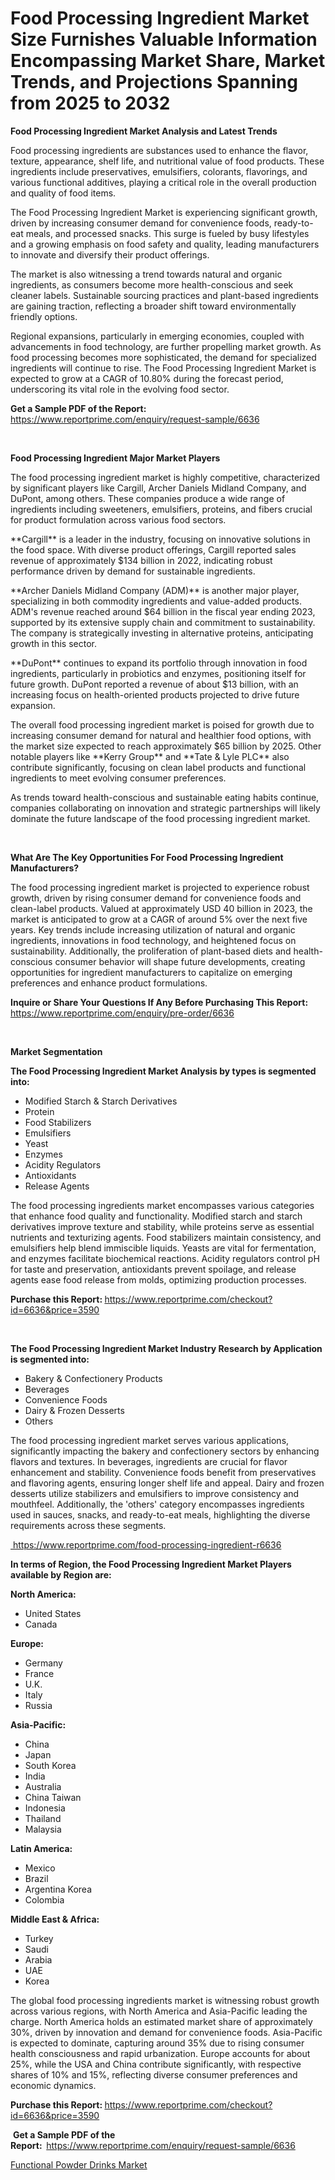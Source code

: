 <p><h1>Food Processing Ingredient Market Size Furnishes Valuable Information Encompassing Market Share, Market Trends, and Projections Spanning from 2025 to 2032</h1></p><p><strong>Food Processing Ingredient Market Analysis and Latest Trends</strong></p>
<p><p>Food processing ingredients are substances used to enhance the flavor, texture, appearance, shelf life, and nutritional value of food products. These ingredients include preservatives, emulsifiers, colorants, flavorings, and various functional additives, playing a critical role in the overall production and quality of food items. </p><p>The Food Processing Ingredient Market is experiencing significant growth, driven by increasing consumer demand for convenience foods, ready-to-eat meals, and processed snacks. This surge is fueled by busy lifestyles and a growing emphasis on food safety and quality, leading manufacturers to innovate and diversify their product offerings. </p><p>The market is also witnessing a trend towards natural and organic ingredients, as consumers become more health-conscious and seek cleaner labels. Sustainable sourcing practices and plant-based ingredients are gaining traction, reflecting a broader shift toward environmentally friendly options. </p><p>Regional expansions, particularly in emerging economies, coupled with advancements in food technology, are further propelling market growth. As food processing becomes more sophisticated, the demand for specialized ingredients will continue to rise. The Food Processing Ingredient Market is expected to grow at a CAGR of 10.80% during the forecast period, underscoring its vital role in the evolving food sector.</p></p>
<p><strong>Get a Sample PDF of the Report:&nbsp;</strong> <a href="https://www.reportprime.com/enquiry/request-sample/6636?utm_campaign=2954&utm_medium=2&utm_source=Github&utm_content=ia&utm_term=19032025&utm_id=food-processing-ingredient">https://www.reportprime.com/enquiry/request-sample/6636</a></p>
<p>&nbsp;</p>
<p><strong>Food Processing Ingredient Major Market Players</strong></p>
<p><p>The food processing ingredient market is highly competitive, characterized by significant players like Cargill, Archer Daniels Midland Company, and DuPont, among others. These companies produce a wide range of ingredients including sweeteners, emulsifiers, proteins, and fibers crucial for product formulation across various food sectors.</p><p>**Cargill** is a leader in the industry, focusing on innovative solutions in the food space. With diverse product offerings, Cargill reported sales revenue of approximately $134 billion in 2022, indicating robust performance driven by demand for sustainable ingredients.</p><p>**Archer Daniels Midland Company (ADM)** is another major player, specializing in both commodity ingredients and value-added products. ADM's revenue reached around $64 billion in the fiscal year ending 2023, supported by its extensive supply chain and commitment to sustainability. The company is strategically investing in alternative proteins, anticipating growth in this sector.</p><p>**DuPont** continues to expand its portfolio through innovation in food ingredients, particularly in probiotics and enzymes, positioning itself for future growth. DuPont reported a revenue of about $13 billion, with an increasing focus on health-oriented products projected to drive future expansion.</p><p>The overall food processing ingredient market is poised for growth due to increasing consumer demand for natural and healthier food options, with the market size expected to reach approximately $65 billion by 2025. Other notable players like **Kerry Group** and **Tate & Lyle PLC** also contribute significantly, focusing on clean label products and functional ingredients to meet evolving consumer preferences.</p><p>As trends toward health-conscious and sustainable eating habits continue, companies collaborating on innovation and strategic partnerships will likely dominate the future landscape of the food processing ingredient market.</p></p>
<p>&nbsp;</p>
<p><strong>What Are The Key Opportunities For Food Processing Ingredient Manufacturers?</strong></p>
<p><p>The food processing ingredient market is projected to experience robust growth, driven by rising consumer demand for convenience foods and clean-label products. Valued at approximately USD 40 billion in 2023, the market is anticipated to grow at a CAGR of around 5% over the next five years. Key trends include increasing utilization of natural and organic ingredients, innovations in food technology, and heightened focus on sustainability. Additionally, the proliferation of plant-based diets and health-conscious consumer behavior will shape future developments, creating opportunities for ingredient manufacturers to capitalize on emerging preferences and enhance product formulations.</p></p>
<p><strong>Inquire or Share Your Questions If Any Before Purchasing This Report:</strong> <a href="https://www.reportprime.com/enquiry/pre-order/6636?utm_campaign=2954&utm_medium=2&utm_source=Github&utm_content=ia&utm_term=19032025&utm_id=food-processing-ingredient">https://www.reportprime.com/enquiry/pre-order/6636</a></p>
<p>&nbsp;</p>
<p><strong>Market Segmentation</strong></p>
<p><strong>The Food Processing Ingredient Market Analysis by types is segmented into:</strong></p>
<p><ul><li>Modified Starch & Starch Derivatives</li><li>Protein</li><li>Food Stabilizers</li><li>Emulsifiers</li><li>Yeast</li><li>Enzymes</li><li>Acidity Regulators</li><li>Antioxidants</li><li>Release Agents</li></ul></p>
<p><p>The food processing ingredients market encompasses various categories that enhance food quality and functionality. Modified starch and starch derivatives improve texture and stability, while proteins serve as essential nutrients and texturizing agents. Food stabilizers maintain consistency, and emulsifiers help blend immiscible liquids. Yeasts are vital for fermentation, and enzymes facilitate biochemical reactions. Acidity regulators control pH for taste and preservation, antioxidants prevent spoilage, and release agents ease food release from molds, optimizing production processes.</p></p>
<p><strong>Purchase this Report:&nbsp;</strong><a href="https://www.reportprime.com/checkout?id=6636&price=3590&utm_campaign=2954&utm_medium=2&utm_source=Github&utm_content=ia&utm_term=19032025&utm_id=food-processing-ingredient">https://www.reportprime.com/checkout?id=6636&price=3590</a></p>
<p>&nbsp;</p>
<p><strong>The Food Processing Ingredient Market Industry Research by Application is segmented into:</strong></p>
<p><ul><li>Bakery & Confectionery Products</li><li>Beverages</li><li>Convenience Foods</li><li>Dairy & Frozen Desserts</li><li>Others</li></ul></p>
<p><p>The food processing ingredient market serves various applications, significantly impacting the bakery and confectionery sectors by enhancing flavors and textures. In beverages, ingredients are crucial for flavor enhancement and stability. Convenience foods benefit from preservatives and flavoring agents, ensuring longer shelf life and appeal. Dairy and frozen desserts utilize stabilizers and emulsifiers to improve consistency and mouthfeel. Additionally, the 'others' category encompasses ingredients used in sauces, snacks, and ready-to-eat meals, highlighting the diverse requirements across these segments.</p></p>
<p><a href="https://www.reportprime.com/food-processing-ingredient-r6636?utm_campaign=2954&utm_medium=2&utm_source=Github&utm_content=ia&utm_term=19032025&utm_id=food-processing-ingredient">&nbsp;https://www.reportprime.com/food-processing-ingredient-r6636</a></p>
<p><strong>In terms of Region, the Food Processing Ingredient Market Players available by Region are:</strong></p>
<p>
    <p> <strong> North America: </strong>
        <ul>
            <li>United States</li>
            <li>Canada</li>
        </ul>
        </p> 
    <p> <strong> Europe: </strong>
        <ul>
            <li>Germany</li>
            <li>France</li>
            <li>U.K.</li>
            <li>Italy</li>
            <li>Russia</li>
        </ul>
        </p> 
    <p> <strong> Asia-Pacific: </strong>
        <ul>
            <li>China</li>
            <li>Japan</li>
            <li>South Korea</li>
            <li>India</li>
            <li>Australia</li>
            <li>China Taiwan</li>
            <li>Indonesia</li>
            <li>Thailand</li>
            <li>Malaysia</li>
        </ul>
        </p> 
    <p> <strong> Latin America: </strong>
        <ul>
            <li>Mexico</li>
            <li>Brazil</li>
            <li>Argentina Korea</li>
            <li>Colombia</li>
        </ul>
        </p> 
    <p> <strong> Middle East & Africa: </strong>
        <ul>
            <li>Turkey</li>
            <li>Saudi</li>
            <li>Arabia</li>
            <li>UAE</li>
            <li>Korea</li>
        </ul>
    </p>
    </p>
<p><p>The global food processing ingredients market is witnessing robust growth across various regions, with North America and Asia-Pacific leading the charge. North America holds an estimated market share of approximately 30%, driven by innovation and demand for convenience foods. Asia-Pacific is expected to dominate, capturing around 35% due to rising consumer health consciousness and rapid urbanization. Europe accounts for about 25%, while the USA and China contribute significantly, with respective shares of 10% and 15%, reflecting diverse consumer preferences and economic dynamics.</p></p>
<p><strong>Purchase this Report: </strong><a href="https://www.reportprime.com/checkout?id=6636&price=3590&utm_campaign=2954&utm_medium=2&utm_source=Github&utm_content=ia&utm_term=19032025&utm_id=food-processing-ingredient">https://www.reportprime.com/checkout?id=6636&price=3590</a></p>
<p>&nbsp;<strong>Get a Sample PDF of the Report:&nbsp;&nbsp;</strong><a href="https://www.reportprime.com/enquiry/request-sample/6636?utm_campaign=2954&utm_medium=2&utm_source=Github&utm_content=ia&utm_term=19032025&utm_id=food-processing-ingredient">https://www.reportprime.com/enquiry/request-sample/6636</a></p>
<p><strong></strong></p>
<p><p><a href="https://github.com/rokiahgrendy/Market-Research-Report-List-1/blob/main/functional-powder-drinks-market.md?utm_campaign=2954&utm_medium=2&utm_source=Github&utm_content=ia&utm_term=19032025&utm_id=food-processing-ingredient">Functional Powder Drinks Market</a></p></p>